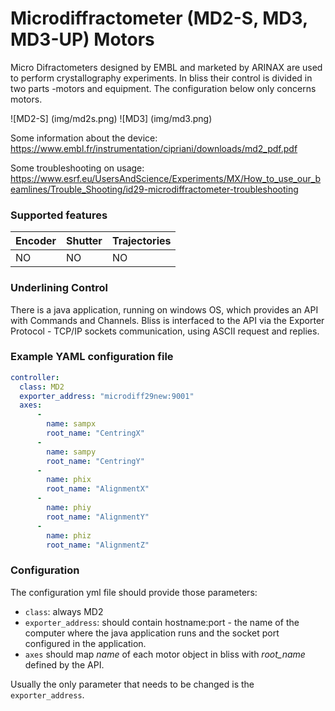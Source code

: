 # Microdiffractometer (MD2-S, MD3, MD3-UP) Motors
Micro Difractometers designed by EMBL and marketed by ARINAX are
used to perform crystallography experiments.
In bliss their control is divided in two parts -motors and equipment.
The configuration below only concerns motors.


![MD2-S] (img/md2s.png) ![MD3] (img/md3.png)

Some information about the device:
https://www.embl.fr/instrumentation/cipriani/downloads/md2_pdf.pdf

Some troubleshooting on usage:
https://www.esrf.eu/UsersAndScience/Experiments/MX/How_to_use_our_beamlines/Trouble_Shooting/id29-microdiffractometer-troubleshooting

### Supported features

Encoder | Shutter | Trajectories
------- | ------- | ------------
NO	| NO      | NO

### Underlining Control

There is a java application, running on windows OS, which provides an
API with Commands and Channels. Bliss is interfaced to the API via the
Exporter Protocol - TCP/IP sockets communication, using ASCII request and
replies.

### Example YAML configuration file ###

```yaml
controller:
  class: MD2
  exporter_address: "microdiff29new:9001"
  axes:
      -
        name: sampx
        root_name: "CentringX"
      -
        name: sampy
        root_name: "CentringY"
      -
        name: phix
        root_name: "AlignmentX"
      -
        name: phiy
        root_name: "AlignmentY"
      -
        name: phiz
        root_name: "AlignmentZ"
```

### Configuration
The configuration yml file should provide those parameters:

* `class`: always MD2
* `exporter_address`: should contain hostname:port - the name of the computer
where the java application runs and the socket port configured in the
application.
* `axes` should map *name* of each motor object in bliss with *root_name* defined by the API.

Usually the only parameter that needs to be changed is the `exporter_address`.
